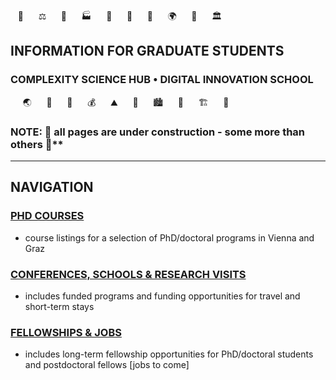 <!-- phd program info pages created 13112023 for complexity science hub • digital school of innovation • crc -->
&nbsp;&nbsp;&nbsp;💊 &nbsp;&nbsp;&nbsp;&nbsp;&nbsp;⚖️  &nbsp;&nbsp;&nbsp;&nbsp;&nbsp;🦉  &nbsp;&nbsp;&nbsp;&nbsp;&nbsp;🏭  &nbsp;&nbsp;&nbsp;&nbsp;&nbsp;🐨  &nbsp;&nbsp;&nbsp;&nbsp;&nbsp;🚆  &nbsp;&nbsp;&nbsp;&nbsp;&nbsp;🌾  &nbsp;&nbsp;&nbsp;&nbsp;&nbsp;🌍  &nbsp;&nbsp;&nbsp;&nbsp;&nbsp;🐝  &nbsp;&nbsp;&nbsp;&nbsp;&nbsp;🏛️
## INFORMATION FOR GRADUATE STUDENTS
### COMPLEXITY SCIENCE HUB • DIGITAL INNOVATION SCHOOL
&nbsp;&nbsp;&nbsp;&nbsp;&nbsp;🌏 &nbsp;&nbsp;&nbsp;&nbsp;&nbsp;🐖 &nbsp;&nbsp;&nbsp;&nbsp;&nbsp;🌴 &nbsp;&nbsp;&nbsp;&nbsp;&nbsp;💰 &nbsp;&nbsp;&nbsp;&nbsp;&nbsp;⛰️ &nbsp;&nbsp;&nbsp;&nbsp;&nbsp;🐞 &nbsp;&nbsp;&nbsp;&nbsp;&nbsp;🏙️ &nbsp;&nbsp;&nbsp;&nbsp;&nbsp;🐫 &nbsp;&nbsp;&nbsp;&nbsp;&nbsp;🏗️ &nbsp;&nbsp;&nbsp;&nbsp;&nbsp;🔫

### NOTE: 🚧 all pages are under construction - some more than others 🚧**

---

## NAVIGATION
<!--
### [PHD PROGRAMS](phdprograms.html)  🚧  under construction  🚧
- requirements of selected PhD/doctoral programs in Vienna and Graz
-->

### [PHD COURSES](phdcourses.html)
- course listings for a selection of PhD/doctoral programs in Vienna and Graz

### [CONFERENCES, SCHOOLS & RESEARCH VISITS](visits-conferences.html)
- includes funded programs and funding opportunities for travel and short-term stays

### [FELLOWSHIPS & JOBS](fellowships.html)
- includes long-term fellowship opportunities for PhD/doctoral students and postdoctoral fellows \[jobs to come\]

